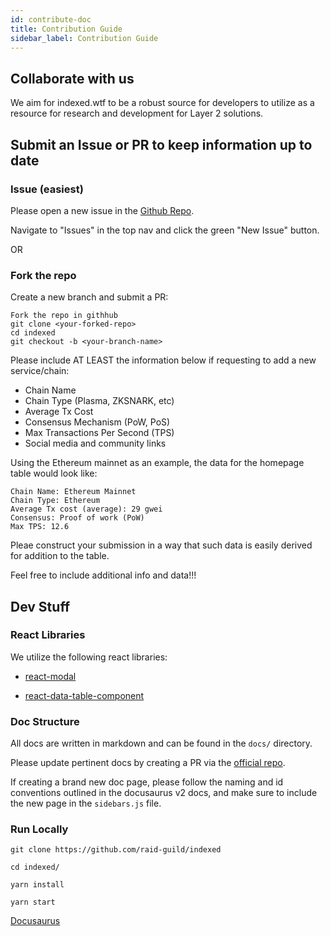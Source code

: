```yaml
---
id: contribute-doc
title: Contribution Guide
sidebar_label: Contribution Guide
---
```


## Collaborate with us

We aim for indexed.wtf to be a robust source for developers to utilize as a resource for research and development for Layer 2 solutions.

## Submit an Issue or PR to keep information up to date

### Issue (easiest)

Please open a new issue in the [Github Repo](https://github.com/raid-guild/indexed).

Navigate to "Issues" in the top nav and click the green "New Issue" button.

OR

### Fork the repo

Create a new branch and submit a PR:

```
Fork the repo in githhub
git clone <your-forked-repo>
cd indexed
git checkout -b <your-branch-name>
```

Please include AT LEAST the information below if requesting to add a new service/chain:

- Chain Name
- Chain Type (Plasma, ZKSNARK, etc)
- Average Tx Cost
- Consensus Mechanism (PoW, PoS)
- Max Transactions Per Second (TPS)
- Social media and community links

Using the Ethereum mainnet as an example, the data for the homepage table would look like:

```
Chain Name: Ethereum Mainnet
Chain Type: Ethereum
Average Tx cost (average): 29 gwei
Consensus: Proof of work (PoW)
Max TPS: 12.6
```

Pleae construct your submission in a way that such data is easily derived for addition to the table.

Feel free to include additional info and data!!!

## Dev Stuff

### React Libraries

We utilize the following react libraries:

- [react-modal](https://www.npmjs.com/package/react-modal)

- [react-data-table-component](https://www.npmjs.com/package/react-data-table-component)

### Doc Structure

All docs are written in markdown and can be found in the `docs/` directory.

Please update pertinent docs by creating a PR via the [official repo](https://github.com/raid-guild/indexed).

If creating a brand new doc page, please follow the naming and id conventions outlined in the docusaurus v2 docs, and make sure to include the new page in the `sidebars.js` file.

### Run Locally

```
git clone https://github.com/raid-guild/indexed

cd indexed/

yarn install

yarn start
```

[Docusaurus](https://v2.docusaurus.io/docs/)

